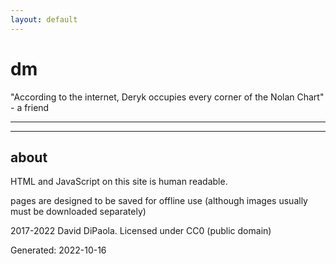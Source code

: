```yaml
---
layout: default
---
```


# dm

"According to the internet, Deryk occupies every corner of the Nolan Chart" - a friend

---

---

## about

HTML and JavaScript on this site is human readable.

pages are designed to be saved for offline use (although images usually must be downloaded separately)

2017-2022 David DiPaola. Licensed under CC0 (public domain)

Generated: 2022-10-16
